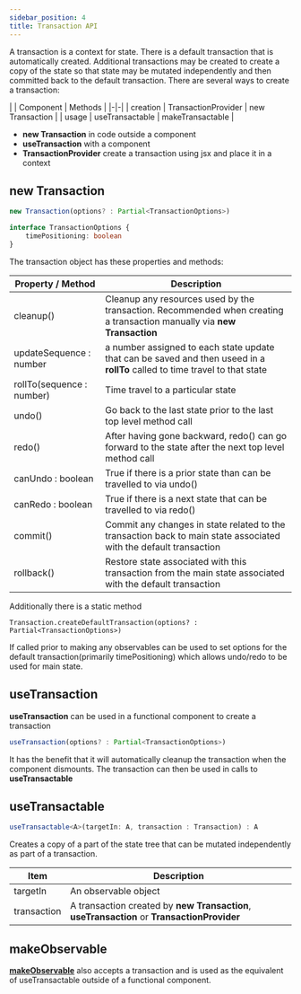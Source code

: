 ```yaml
---
sidebar_position: 4
title: Transaction API
---
```

A transaction is a context for state.  There is a default transaction that is automatically created.  Additional transactions may be created to create a copy of the state so that state may be mutated independently and then committed back to the default transaction. There are several ways to create a transaction:


| | Component  | Methods |
|-|-|
| creation | TransactionProvider | new Transaction |
| usage | useTransactable | makeTransactable |


* **new Transaction**  in code outside a component
* **useTransaction** with a component
* **TransactionProvider** create a transaction using jsx and place it in a context

## new Transaction 
```typescript
new Transaction(options? : Partial<TransactionOptions>)

interface TransactionOptions {
    timePositioning: boolean
}
```

The transaction object has these properties and methods:

| Property / Method  | Description |
|-|-|
|cleanup()| Cleanup any resources used by the transaction. Recommended when creating a transaction manually via **new Transaction**  |
|updateSequence : number| a number assigned to each state update that can be saved and then useed in a **rollTo** called to time travel to that state|
|rollTo(sequence : number)| Time travel to a particular state |
|undo()|Go back to the last state prior to the last top level method call|
|redo()|After having gone backward, redo() can go forward to the state after the next top level method call|
|canUndo : boolean|True if there is a prior state than can be travelled to via undo()|
|canRedo : boolean|True if there is a next state that can be travelled to via redo()|
|commit()|Commit any changes in state related to the transaction back to main state associated with the default transaction|
|rollback()|Restore state associated with this transaction from the main state associated with the default transaction|

Additionally there is a static method
```
Transaction.createDefaultTransaction(options? : Partial<TransactionOptions>)
```
If called prior to making any observables can be used to set options for the default transaction(primarily timePositioning) which allows undo/redo to be used for main state.
## useTransaction 
**useTransaction** can be used in a functional component to create a transaction
```typescript
useTransaction(options? : Partial<TransactionOptions>)
```
It has the benefit that it will automatically cleanup the transaction when the component dismounts.  The transaction can then be used in calls to **useTransactable**
## useTransactable

```typescript
useTransactable<A>(targetIn: A, transaction : Transaction) : A
```

Creates a copy of a part of the state tree that can be mutated independently as part of a transaction.

| Item  | Description |
|-|-|
|targetIn| An observable object|
|transaction| A transaction created by **new Transaction**, **useTransaction** or **TransactionProvider** |

## makeObservable ##

[**makeObservable**](observable#makeobservable) also accepts a transaction and is used as the equivalent of useTransactable outside of a functional component.
